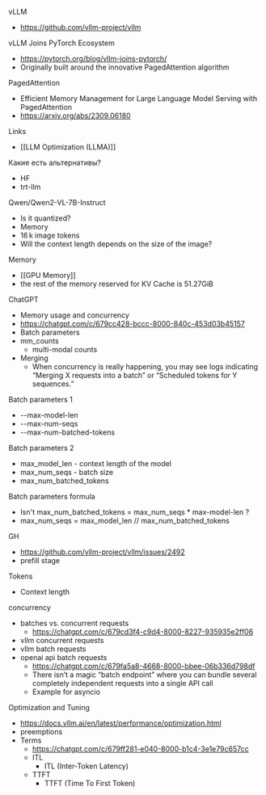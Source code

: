 
vLLM
- https://github.com/vllm-project/vllm

vLLM Joins PyTorch Ecosystem
- https://pytorch.org/blog/vllm-joins-pytorch/
- Originally built around the innovative PagedAttention algorithm

PagedAttention
- Efficient Memory Management for Large Language Model Serving with PagedAttention
- https://arxiv.org/abs/2309.06180

Links
- [[LLM Optimization (LLMA)]]

Какие есть альтернативы?
- HF
- trt-llm

Qwen/Qwen2-VL-7B-Instruct
- Is it quantized?
- Memory
- 16 k image tokens
- Will the context length depends on the size of the image?

Memory
- [[GPU Memory]]
- the rest of the memory reserved for KV Cache is 51.27GiB

ChatGPT
- Memory usage and concurrency
- https://chatgpt.com/c/679cc428-bccc-8000-840c-453d03b45157
- Batch parameters
- mm_counts
	- multi-modal counts
- Merging
	- When concurrency is really happening, you may see logs indicating “Merging X requests into a batch” or “Scheduled tokens for Y sequences.”

Batch parameters 1
- --max-model-len
- --max-num-seqs
- --max-num-batched-tokens

Batch parameters 2
- max_model_len - context length of the model
- max_num_seqs - batch size
- max_num_batched_tokens

Batch parameters formula
- Isn't max_num_batched_tokens = max_num_seqs * max-model-len ?
- max_num_seqs = max_model_len // max_num_batched_tokens

GH
- https://github.com/vllm-project/vllm/issues/2492
- prefill stage

Tokens
- Context length

concurrency
- batches vs. concurrent requests
	- https://chatgpt.com/c/679cd3f4-c9d4-8000-8227-935935e2ff06
- vllm concurrent requests
- vllm batch requests
- openai api batch requests
	- https://chatgpt.com/c/679fa5a8-4668-8000-bbee-06b336d798df
	- There isn’t a magic “batch endpoint” where you can bundle several completely independent requests into a single API call
	- Example for asyncio

Optimization and Tuning
- https://docs.vllm.ai/en/latest/performance/optimization.html
- preemptions
- Terms
	- https://chatgpt.com/c/679ff281-e040-8000-b1c4-3e1e79c657cc
	- ITL
		- ITL (Inter-Token Latency)
	- TTFT
		- TTFT (Time To First Token)